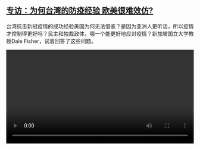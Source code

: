 <!--1605192912000-->
[专访：为何台湾的防疫经验 欧美很难效仿?](https://www.dw.com/zh/%E4%B8%93%E8%AE%BF%EF%BC%9A%E4%B8%BA%E4%BD%95%E5%8F%B0%E6%B9%BE%E7%9A%84%E9%98%B2%E7%96%AB%E7%BB%8F%E9%AA%8C%20%E6%AC%A7%E7%BE%8E%E5%BE%88%E9%9A%BE%E6%95%88%E4%BB%BF?/a-55578111)
------

<p>台湾抗击新冠疫情的成功经验美国为何无法借鉴？是因为亚洲人更听话，所以疫情才控制得更好吗？民主和独裁政体，哪一个能更好地应对疫情？新加坡国立大学教授Dale Fisher，试着回答了这些问题。 </small></p><video src="https://tvdownloaddw-a.akamaihd.net/dwtv_video/flv/vdt_zh/2020/bchi201112_001_tw_01i_sd_sor.mp4" controls style="width:100%"></video>
